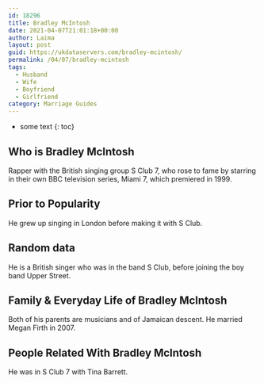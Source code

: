 ```yaml
---
id: 18296
title: Bradley McIntosh
date: 2021-04-07T21:01:18+00:00
author: Laima
layout: post
guid: https://ukdataservers.com/bradley-mcintosh/
permalink: /04/07/bradley-mcintosh
tags:
  - Husband
  - Wife
  - Boyfriend
  - Girlfriend
category: Marriage Guides
---
```


* some text
{: toc}


## Who is Bradley McIntosh
                  
                  
                  
Rapper with the British singing group S Club 7, who rose to fame by starring in their own BBC television series, Miami 7, which premiered in 1999.
                  
              
            
              
            
                
                
                
## Prior to Popularity
                  
                  
                  
He grew up singing in London before making it with S Club.
                  
              
            
              
            
                
                
                
## Random data
                  
                  
                  
He is a British singer who was in the band S Club, before joining the boy band Upper Street.
                  
              
            
              
            
                
                
                
## Family & Everyday Life of Bradley McIntosh
                  
                  
                  
Both of his parents are musicians and of Jamaican descent. He married Megan Firth in 2007. 
                  
              
            
              
            
                
                
                
## People Related With Bradley McIntosh
                  
                  
                  
He was in S Club 7 with Tina Barrett.
                  
              
            
              
            
                
              
            
              
              
            
            
              
            
          
          
          